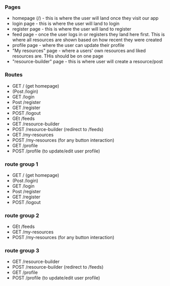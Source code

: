 ### Pages
* homepage (/) - this is where the user will land once they visit our app
* login page - this is where the user will land to login
* register page - this is where the user will land to register
* feed page - once the user logs in or registers they land here first. This is where all resources are shown based on how recent they were created
* profile page - where the user can update their profile
* "My resources" page - where a users' own resources and liked resources are. THis should be on one page
* "resource-builder" page - this is where user will create a resource/post

### Routes
* GET / (get homepage)
* (Post /login)
* GET /login
* Post /register
* GET /register
* POST /logout
* GEt /feeds
* GET /resource-builder
* POST /resource-builder (redirect to /feeds)
* GET /my-resources
* POST /my-resources (for any button interaction)
* GET /profile
* POST /profile (to update/edit user profile)

### route group 1
* GET / (get homepage)
* (Post /login)
* GET /login
* Post /register
* GET /register
* POST /logout

### route group 2
* GEt /feeds
* GET /my-resources
* POST /my-resources (for any button interaction)

### route group 3
* GET /resource-builder
* POST /resource-builder (redirect to /feeds)
* GET /profile
* POST /profile (to update/edit user profile)
